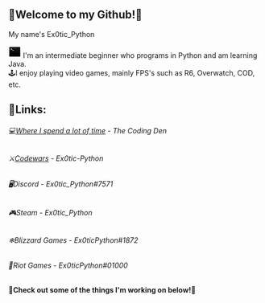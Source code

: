 ## 🐍Welcome to my Github!🐍  
My name's Ex0tic_Python

![terminal.png](https://github.com/Ex0tic-Python/Ex0tic-Python/blob/main/terminal.png?raw=true)
 I'm an intermediate beginner who programs in Python and am learning Java.  
🕹I enjoy playing video games, mainly FPS's such as R6, Overwatch, COD, etc.

## 🔗Links:  
###### 💻[*Where I spend a lot of time*](https://discord.gg/code) *- The Coding Den*  
###### ⚔[*Codewars*](https://www.codewars.com/users/Ex0tic-Python) *- Ex0tic-Python*  
###### 🖥*Discord - Ex0tic_Python#7571*  
###### 🎮*Steam - Ex0tic_Python*  
###### ❄*Blizzard Games - Ex0ticPython#1872*  
###### 👊*Riot Games - Ex0ticPython#01000*  

#### 🔻Check out some of the things I'm working on below!🔻
